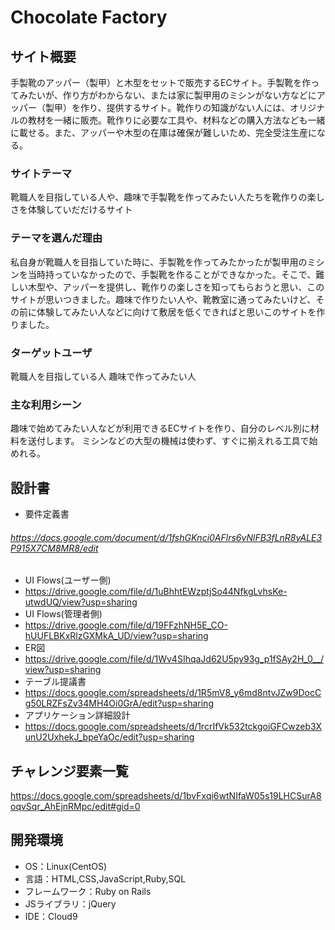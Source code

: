 # Chocolate Factory

## サイト概要
手製靴のアッパー（製甲）と木型をセットで販売するECサイト。手製靴を作ってみたいが、作り方がわからない、または家に製甲用のミシンがない方などにアッパー（製甲）を作り、提供するサイト。靴作りの知識がない人には、オリジナルの教材を一緒に販売。靴作りに必要な工具や、材料などの購入方法なども一緒に載せる。また、アッパーや木型の在庫は確保が難しいため、完全受注生産になる。

### サイトテーマ
靴職人を目指している人や、趣味で手製靴を作ってみたい人たちを靴作りの楽しさを体験していだだけるサイト

### テーマを選んだ理由
私自身が靴職人を目指していた時に、手製靴を作ってみたかったが製甲用のミシンを当時持っていなかったので、手製靴を作ることができなかった。そこで、難しい木型や、アッパーを提供し、靴作りの楽しさを知ってもらおうと思い、このサイトが思いつきました。趣味で作りたい人や、靴教室に通ってみたいけど、その前に体験してみたい人などに向けて敷居を低くできればと思いこのサイトを作りました。

### ターゲットユーザ
靴職人を目指している人
趣味で作ってみたい人

### 主な利用シーン
趣味で始めてみたい人などが利用できるECサイトを作り、自分のレベル別に材料を送付します。
ミシンなどの大型の機械は使わず、すぐに揃えれる工具で始めれる。

## 設計書
- 要件定義書
###### https://docs.google.com/document/d/1fshGKnci0AFlrs6vNlFB3fLnR8yALE3P915X7CM8MR8/edit
- UI Flows(ユーザー側)
- https://drive.google.com/file/d/1uBhhtEWzptjSo44NfkgLvhsKe-utwdUQ/view?usp=sharing
- UI Flows(管理者側)
- https://drive.google.com/file/d/19FFzhNH5E_CO-hUUFLBKxRlzGXMkA_UD/view?usp=sharing
- ER図
- https://drive.google.com/file/d/1Wv4SIhqaJd62U5py93g_p1fSAy2H_0__/view?usp=sharing
- テーブル提議書
- https://docs.google.com/spreadsheets/d/1R5mV8_y6md8ntvJZw9DocCg50LRZFsZv34MH4Oi0GrA/edit?usp=sharing
- アプリケーション詳細設計
- https://docs.google.com/spreadsheets/d/1rcrIfVk532tckgoiGFCwzeb3XunU2UxhekJ_bpeYaOc/edit?usp=sharing

## チャレンジ要素一覧
https://docs.google.com/spreadsheets/d/1bvFxqi6wtNIfaW05s19LHCSurA8oqvSqr_AhEjnRMpc/edit#gid=0

## 開発環境
- OS：Linux(CentOS)
- 言語：HTML,CSS,JavaScript,Ruby,SQL
- フレームワーク：Ruby on Rails
- JSライブラリ：jQuery
- IDE：Cloud9
